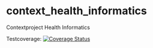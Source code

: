 # context_health_informatics
Contextproject Health Informatics

Testcoverage:
[![Coverage Status](https://coveralls.io/repos/Hansschouten/context_health_informatics/badge.svg)](https://coveralls.io/r/Hansschouten/context_health_informatics)

